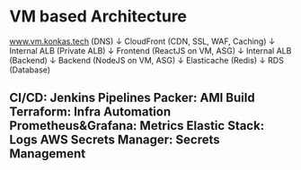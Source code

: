 # VM based Architecture
www.vm.konkas.tech (DNS)
    ↓
CloudFront (CDN, SSL, WAF, Caching)
    ↓
Internal ALB (Private ALB)
    ↓
Frontend (ReactJS on VM, ASG)
    ↓
Internal ALB (Backend)
    ↓
Backend (NodeJS on VM, ASG)
    ↓
Elasticache (Redis)
    ↓
RDS (Database)

CI/CD: Jenkins Pipelines
Packer: AMI Build
Terraform: Infra Automation
Prometheus&Grafana: Metrics
Elastic Stack: Logs
AWS Secrets Manager: Secrets Management
---